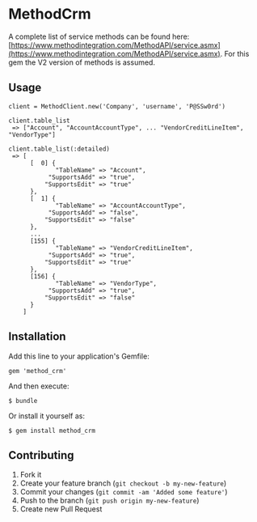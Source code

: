 # MethodCrm

A complete list of service methods can be found here: [https://www.methodintegration.com/MethodAPI/service.asmx](https://www.methodintegration.com/MethodAPI/service.asmx). For this gem the V2 version of methods is assumed.

## Usage

    client = MethodClient.new('Company', 'username', 'P@SSw0rd')

    client.table_list
     => ["Account", "AccountAccountType", ... "VendorCreditLineItem", "VendorType"]

    client.table_list(:detailed)
     => [
          [  0] {
                 "TableName" => "Account",
               "SupportsAdd" => "true",
              "SupportsEdit" => "true"
          },
          [  1] {
                 "TableName" => "AccountAccountType",
               "SupportsAdd" => "false",
              "SupportsEdit" => "false"
          },
          ...
          [155] {
                 "TableName" => "VendorCreditLineItem",
               "SupportsAdd" => "true",
              "SupportsEdit" => "true"
          },
          [156] {
                 "TableName" => "VendorType",
               "SupportsAdd" => "true",
              "SupportsEdit" => "false"
          }
        ]

## Installation

Add this line to your application's Gemfile:

    gem 'method_crm'

And then execute:

    $ bundle

Or install it yourself as:

    $ gem install method_crm

## Contributing

1. Fork it
2. Create your feature branch (`git checkout -b my-new-feature`)
3. Commit your changes (`git commit -am 'Added some feature'`)
4. Push to the branch (`git push origin my-new-feature`)
5. Create new Pull Request
